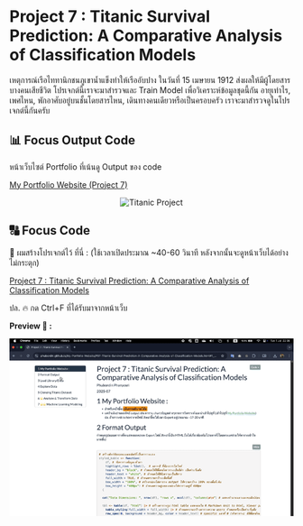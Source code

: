 # Project 7 : Titanic Survival Prediction: A Comparative Analysis of Classification Models

เหตุการณ์เรือไททานิกชนภูเขาน้ำแข็งทำให้เรืออับปาง ในวันที่ 15 เมษายน 1912 ส่งผลให้มีผู้โดยสารบางคนเสียชีวิต โปรเจกต์นี้เราจะมาสำรวจและ Train Model เพื่อวิเคราะห์ข้อมูลชุดนี้กัน
อายุเท่าไร, เพศไหน, พักอาศับอยู่บนชั้นโดยสารไหน, เดินทางคนเดียวหรือเป็นครอบครัว เราจะมาสำรวจดูในโปรเจกต์นี้กันครับ

## 📊 Focus Output Code

หน้าเว็บไซต์ Portfolio ที่เน้นดู Output ของ code

[My Portfolio Website (Project 7)](https://phubordin.github.io/My-Portfolio-Website/project_titanic_glm_dsb10.html)

<p align="center">
  <img src="https://github.com/Phubordin/My-Portfolio-Website/raw/main/project7.gif" alt="Titanic Project">
</p>


## 🔠 Focus Code
📍 ผมสร้างโปรเจกต์ไว้ ที่นี่ : (ใช้เวลาเปิดประมาณ ~40-60 วินาที หลังจากนั้นจะดูหน้าเว็บได้อย่างไม่กระตุก)

[Project 7 : Titanic Survival Prediction: A Comparative Analysis of Classification Models](https://phubordin.github.io/My-Portfolio-Website/P07-Titanic-Survival-Prediction-A-Comparative-Analysis-of-Classification-Models.html)  

ปล. 🔥 กด Ctrl+F ที่ได้รับมาจากหน้าเว็บ

**Preview 📸 :**

<p align="center">
  <img src="https://github.com/Phubordin/My-Portfolio-Website/raw/main/p7-preview-html.gif" alt="Titanic Project">
</p>
